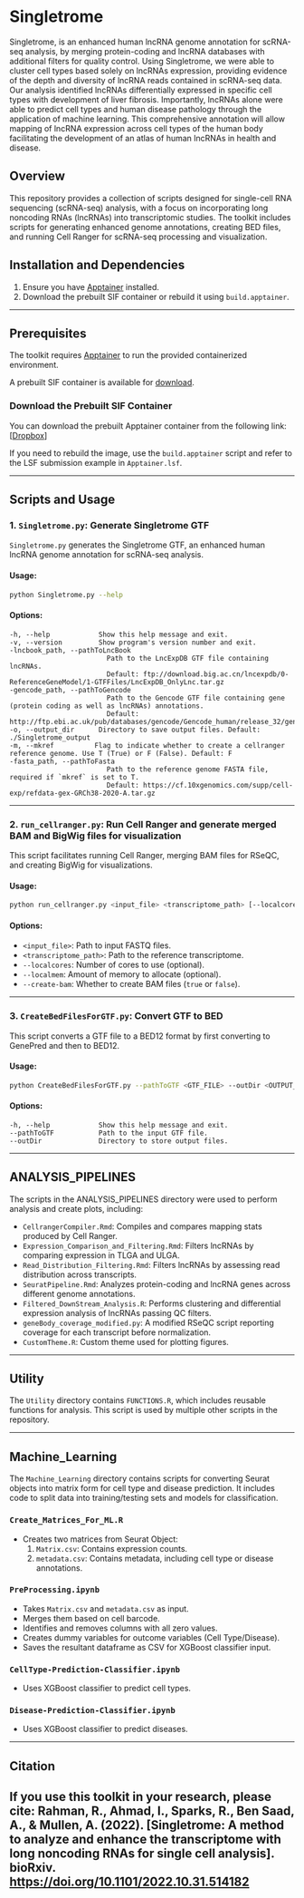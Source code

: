# Singletrome

Singletrome, is an enhanced human lncRNA genome annotation for scRNA-seq analysis, by merging protein-coding and lncRNA databases with additional filters for quality control. Using Singletrome, we were able to cluster cell types based solely on lncRNAs expression, providing evidence of the depth and diversity of lncRNA reads contained in scRNA-seq data. Our analysis identified lncRNAs differentially expressed in specific cell types with development of liver fibrosis. Importantly, lncRNAs alone were able to predict cell types and human disease pathology through the application of machine learning. This comprehensive annotation will allow mapping of lncRNA expression across cell types of the human body facilitating the development of an atlas of human lncRNAs in health and disease. 

## Overview
This repository provides a collection of scripts designed for single-cell RNA sequencing (scRNA-seq) analysis, with a focus on incorporating long noncoding RNAs (lncRNAs) into transcriptomic studies. The toolkit includes scripts for generating enhanced genome annotations, creating BED files, and running Cell Ranger for scRNA-seq processing and visualization.



## Installation and Dependencies
1. Ensure you have [Apptainer](https://apptainer.org/) installed.
2. Download the prebuilt SIF container or rebuild it using `build.apptainer`.
---
## Prerequisites

The toolkit requires [Apptainer](https://apptainer.org/) to run the provided containerized environment.

A prebuilt SIF container is available for [download](https://www.dropbox.com/scl/fi/oy2b68i3j2vxg9rhi8ghp/singletrome_apptainer_cellranger602.sif?rlkey=qirzit6khced16svn4pdqk1md&st=h8wdx66r&dl=0).

### Download the Prebuilt SIF Container
You can download the prebuilt Apptainer container from the following link: [[Dropbox](https://www.dropbox.com/scl/fi/oy2b68i3j2vxg9rhi8ghp/singletrome_apptainer_cellranger602.sif?rlkey=qirzit6khced16svn4pdqk1md&st=h8wdx66r&dl=0)]

If you need to rebuild the image, use the `build.apptainer` script and refer to the LSF submission example in `Apptainer.lsf`.

---


## Scripts and Usage

### 1. `Singletrome.py`: Generate Singletrome GTF
`Singletrome.py` generates the Singletrome GTF, an enhanced human lncRNA genome annotation for scRNA-seq analysis.

#### Usage:
```bash
python Singletrome.py --help
```

#### Options:
```
-h, --help            Show this help message and exit.
-v, --version         Show program's version number and exit.
-lncbook_path, --pathToLncBook
                        Path to the LncExpDB GTF file containing lncRNAs.
                        Default: ftp://download.big.ac.cn/lncexpdb/0-ReferenceGeneModel/1-GTFFiles/LncExpDB_OnlyLnc.tar.gz
-gencode_path, --pathToGencode
                        Path to the Gencode GTF file containing gene (protein coding as well as lncRNAs) annotations.
                        Default: http://ftp.ebi.ac.uk/pub/databases/gencode/Gencode_human/release_32/gencode.v32.primary_assembly.annotation.gtf.gz
-o, --output_dir      Directory to save output files. Default: ./Singletrome_output
-m, --mkref          Flag to indicate whether to create a cellranger reference genome. Use T (True) or F (False). Default: F
-fasta_path, --pathToFasta
                        Path to the reference genome FASTA file, required if `mkref` is set to T.
                        Default: https://cf.10xgenomics.com/supp/cell-exp/refdata-gex-GRCh38-2020-A.tar.gz
```

---

### 2. `run_cellranger.py`: Run Cell Ranger and generate merged BAM and BigWig files for visualization
This script facilitates running Cell Ranger, merging BAM files for RSeQC, and creating BigWig for visualizations.

#### Usage:
```bash
python run_cellranger.py <input_file> <transcriptome_path> [--localcores=<cores>] [--localmem=<memory>] [--create-bam=<true|false>]
```

#### Options:
- `<input_file>`: Path to input FASTQ files.
- `<transcriptome_path>`: Path to the reference transcriptome.
- `--localcores`: Number of cores to use (optional).
- `--localmem`: Amount of memory to allocate (optional).
- `--create-bam`: Whether to create BAM files (`true` or `false`).

---

### 3. `CreateBedFilesForGTF.py`: Convert GTF to BED
This script converts a GTF file to a BED12 format by first converting to GenePred and then to BED12.

#### Usage:
```bash
python CreateBedFilesForGTF.py --pathToGTF <GTF_FILE> --outDir <OUTPUT_DIR>
```

#### Options:
```
-h, --help            Show this help message and exit.
--pathToGTF           Path to the input GTF file.
--outDir              Directory to store output files.
```

---

## ANALYSIS_PIPELINES
The scripts in the ANALYSIS_PIPELINES directory were used to perform analysis and create plots, including:
- `CellrangerCompiler.Rmd`: Compiles and compares mapping stats produced by Cell Ranger.
- `Expression_Comparison_and_Filtering.Rmd`: Filters lncRNAs by comparing expression in TLGA and ULGA.
- `Read_Distribution_Filtering.Rmd`: Filters lncRNAs by assessing read distribution across transcripts.
- `SeuratPipeline.Rmd`: Analyzes protein-coding and lncRNA genes across different genome annotations.
- `Filtered_DownStream_Analysis.R`: Performs clustering and differential expression analysis of lncRNAs passing QC filters.
- `geneBody_coverage_modified.py`: A modified RSeQC script reporting coverage for each transcript before normalization.
- `CustomTheme.R`: Custom theme used for plotting figures.

---

## Utility
The `Utility` directory contains `FUNCTIONS.R`, which includes reusable functions for analysis. This script is used by multiple other scripts in the repository.

---

## Machine_Learning
The `Machine_Learning` directory contains scripts for converting Seurat objects into matrix form for cell type and disease prediction. It includes code to split data into training/testing sets and models for classification.

### `Create_Matrices_For_ML.R`
- Creates two matrices from Seurat Object:
  1. `Matrix.csv`: Contains expression counts.
  2. `metadata.csv`: Contains metadata, including cell type or disease annotations.

### `PreProcessing.ipynb`
- Takes `Matrix.csv` and `metadata.csv` as input.
- Merges them based on cell barcode.
- Identifies and removes columns with all zero values.
- Creates dummy variables for outcome variables (Cell Type/Disease).
- Saves the resultant dataframe as CSV for XGBoost classifier input.

### `CellType-Prediction-Classifier.ipynb`
- Uses XGBoost classifier to predict cell types.

### `Disease-Prediction-Classifier.ipynb`
- Uses XGBoost classifier to predict diseases.


---

## Citation

If you use this toolkit in your research, please cite:
Rahman, R., Ahmad, I., Sparks, R., Ben Saad, A., & Mullen, A. (2022). [Singletrome: A method to analyze and enhance the transcriptome with long noncoding RNAs for single cell analysis]. bioRxiv. https://doi.org/10.1101/2022.10.31.514182
---

